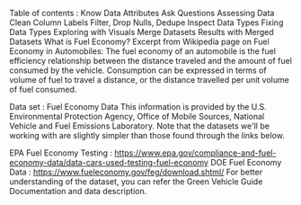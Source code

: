 Table of contents :
Know Data Attributes
Ask Questions
Assessing Data
Clean Column Labels
Filter, Drop Nulls, Dedupe
Inspect Data Types
Fixing Data Types
Exploring with Visuals
Merge Datasets
Results with Merged Datasets
What is Fuel Economy?
Excerpt from Wikipedia page on Fuel Economy in Automobiles: The fuel economy of an automobile is the fuel efficiency relationship between the distance traveled and the amount of fuel consumed by the vehicle. Consumption can be expressed in terms of volume of fuel to travel a distance, or the distance travelled per unit volume of fuel consumed.

Data set :
Fuel Economy Data This information is provided by the U.S. Environmental Protection Agency, Office of Mobile Sources, National Vehicle and Fuel Emissions Laboratory. Note that the datasets we'll be working with are slightly simpler than those found through the links below.

EPA Fuel Economy Testing : https://www.epa.gov/compliance-and-fuel-economy-data/data-cars-used-testing-fuel-economy
DOE Fuel Economy Data : https://www.fueleconomy.gov/feg/download.shtml/ For better understanding of the dataset, you can refer the Green Vehicle Guide Documentation and data description.
